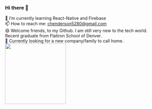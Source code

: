 ### Hi there 👋
🌱 I’m currently learning React-Native and Firebase
<br>
📫 How to reach me: chenderson5280@gmail.com
<br>
😄 Welcome friends, to my Github. I am still very new to the tech world. Recent graduate from Flatiron School of Denver.
<br>
👯 Currently looking for a new company/family to call home.
<img height="200" src="https://www.bsr.org/images/heroes/tech-against-trafficking-hero.jpg"/>


<!--
**chenderson5280/chenderson5280** is a ✨ _special_ ✨ repository because its `README.md` (this file) appears on your GitHub profile.

Here are some ideas to get you started:

- 🔭 I’m currently working on ...
- 🌱 I’m currently learning ...
- 👯 I’m looking to collaborate on ...
- 🤔 I’m looking for help with ...
- 💬 Ask me about ...
- 📫 How to reach me: ...
- 😄 Pronouns: ...
- ⚡ Fun fact: ...
-->
